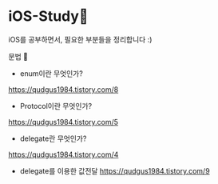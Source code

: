 # iOS-Study🌱

iOS를 공부하면서, 필요한 부분들을 정리합니다 :)


문법 👾
- enum이란 무엇인가?

https://qudgus1984.tistory.com/8


- Protocol이란 무엇인가?

https://qudgus1984.tistory.com/5



- delegate란 무엇인가?

https://qudgus1984.tistory.com/4

- delegate를 이용한 값전달
https://qudgus1984.tistory.com/9

